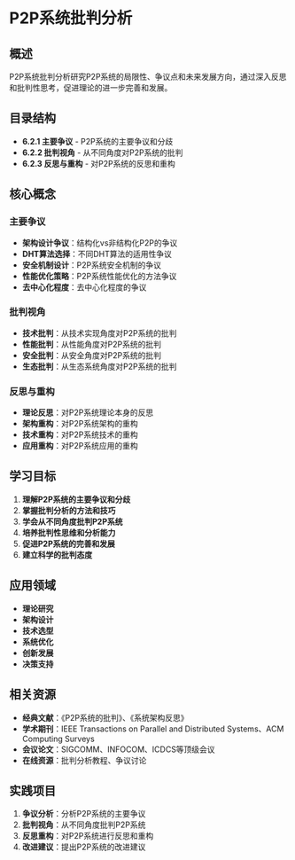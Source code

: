 # P2P系统批判分析

## 概述

P2P系统批判分析研究P2P系统的局限性、争议点和未来发展方向，通过深入反思和批判性思考，促进理论的进一步完善和发展。

## 目录结构

- **6.2.1 主要争议** - P2P系统的主要争议和分歧
- **6.2.2 批判视角** - 从不同角度对P2P系统的批判
- **6.2.3 反思与重构** - 对P2P系统的反思和重构

## 核心概念

### 主要争议

- **架构设计争议**：结构化vs非结构化P2P的争议
- **DHT算法选择**：不同DHT算法的适用性争议
- **安全机制设计**：P2P系统安全机制的争议
- **性能优化策略**：P2P系统性能优化的方法争议
- **去中心化程度**：去中心化程度的争议

### 批判视角

- **技术批判**：从技术实现角度对P2P系统的批判
- **性能批判**：从性能角度对P2P系统的批判
- **安全批判**：从安全角度对P2P系统的批判
- **生态批判**：从生态系统角度对P2P系统的批判

### 反思与重构

- **理论反思**：对P2P系统理论本身的反思
- **架构重构**：对P2P系统架构的重构
- **技术重构**：对P2P系统技术的重构
- **应用重构**：对P2P系统应用的重构

## 学习目标

1. **理解P2P系统的主要争议和分歧**
2. **掌握批判分析的方法和技巧**
3. **学会从不同角度批判P2P系统**
4. **培养批判性思维和分析能力**
5. **促进P2P系统的完善和发展**
6. **建立科学的批判态度**

## 应用领域

- **理论研究**
- **架构设计**
- **技术选型**
- **系统优化**
- **创新发展**
- **决策支持**

## 相关资源

- **经典文献**：《P2P系统的批判》、《系统架构反思》
- **学术期刊**：IEEE Transactions on Parallel and Distributed Systems、ACM Computing Surveys
- **会议论文**：SIGCOMM、INFOCOM、ICDCS等顶级会议
- **在线资源**：批判分析教程、争议讨论

## 实践项目

1. **争议分析**：分析P2P系统的主要争议
2. **批判视角**：从不同角度批判P2P系统
3. **反思重构**：对P2P系统进行反思和重构
4. **改进建议**：提出P2P系统的改进建议
